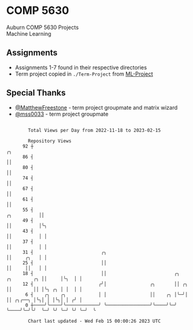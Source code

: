 # COMP 5630
Auburn COMP 5630 Projects  
Machine Learning

## Assignments
- Assignments 1-7 found in their respective directories
- Term project copied in `./Term-Project` from [ML-Project](https://github.com/wumphlett/ML-Project)

## Special Thanks
- [@MatthewFreestone](https://github.com/MatthewFreestone) - term project groupmate and matrix wizard
- [@mss0033](https://github.com/mss0033) - term project groupmate

```

        Total Views per Day from 2022-11-18 to 2023-02-15

        Repository Views
      92 ┼                                                                                      ╭╮
      86 ┤                                                                                      ││
      80 ┤                                                                                      ││
      74 ┤                                                                                      ││
      67 ┤                                                                                      ││
      61 ┤                                                                                      ││
      55 ┤                                                                          ╭╮          ││
      49 ┤                                                                          ││          │╰╮
      43 ┤                                                                          ││          │ │
      37 ┤                                                                          ││          │ │
      31 ┤                         ╭╮                                               ││     ╭╮   │ │
      25 ┤                         ││                                               ││     ││   │ │
      18 ┤                         ││                         ╭╮       ╭╮        ╭╮ ││     │╰╮  │ │
      12 ┤                        ╭╯│                ╭╮       ││ ╭╮    ││        ││ │╰╮ ╭╮ │ │  │ │
       6 ┤    ╭╮    ╭╮            │ │                ││    ╭╮ │╰─╯│    ││ ╭╮╭──╮ │╰╮│ │ │╰╮│ │ ╭╯ │
       0 ┼────╯╰────╯╰────────────╯ ╰────────────────╯╰────╯╰─╯   ╰────╯╰─╯╰╯  ╰─╯ ╰╯ ╰─╯ ╰╯ ╰─╯  ╰

        Chart last updated - Wed Feb 15 00:00:26 2023 UTC
        
```
